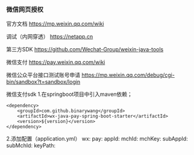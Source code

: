 ### 微信网页授权
官方文档
https://mp.weixin.qq.com/wiki

调试（内网穿透）
https://netapp.cn

第三方SDK
https://github.com/Wechat-Group/weixin-java-tools

微信支付
https://pay.weixin.qq.com/wiki

微信公众平台接口测试账号申请
https://mp.weixin.qq.com/debug/cgi-bin/sandbox?t=sandbox/login

微信支付sdk
1.在springboot项目中引入maven依赖；
```
<dependency>
    <groupId>com.github.binarywang</groupId>
    <artifactId>wx-java-pay-spring-boot-starter</artifactId>
    <version>${version}</version>
</dependency>
```
2.添加配置（application.yml）
wx:
  pay:
    appId:
    mchId:
    mchKey:
    subAppId:
    subMchId:
    keyPath: 

